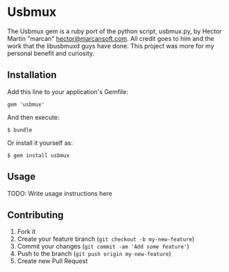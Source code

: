 # Usbmux

The Usbmux gem is a ruby port of the python script, usbmux.py, by Hector Martin
"marcan" <hector@marcansoft.com>. All credit goes to him and the work that the
libusbmuxd guys have done. This project was more for my personal benefit and
curiosity.

## Installation

Add this line to your application's Gemfile:

    gem 'usbmux'

And then execute:

    $ bundle

Or install it yourself as:

    $ gem install usbmux

## Usage

TODO: Write usage instructions here

## Contributing

1. Fork it
2. Create your feature branch (`git checkout -b my-new-feature`)
3. Commit your changes (`git commit -am 'Add some feature'`)
4. Push to the branch (`git push origin my-new-feature`)
5. Create new Pull Request
